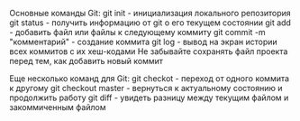 Основные команды Git:
git init - инициализация локального репозитория
git status - получить информацию от git о его текущем состоянии
git add - добавить файл или файлы к следующему коммиту
git commit -m "комментарий" - создание коммита
git log - вывод на экран истории всех коммитов с их хеш-кодами
Не забывайте сохранять файл проекта перед тем, как добавить новый коммит

Еще несколько команд для Git:
git checkot - переход от одного коммита к другому
git checkout master - вернуться к актуальному состоянию и продолжить работу
git diff - увидеть разницу между текущим файлом и закоммиченным файлом